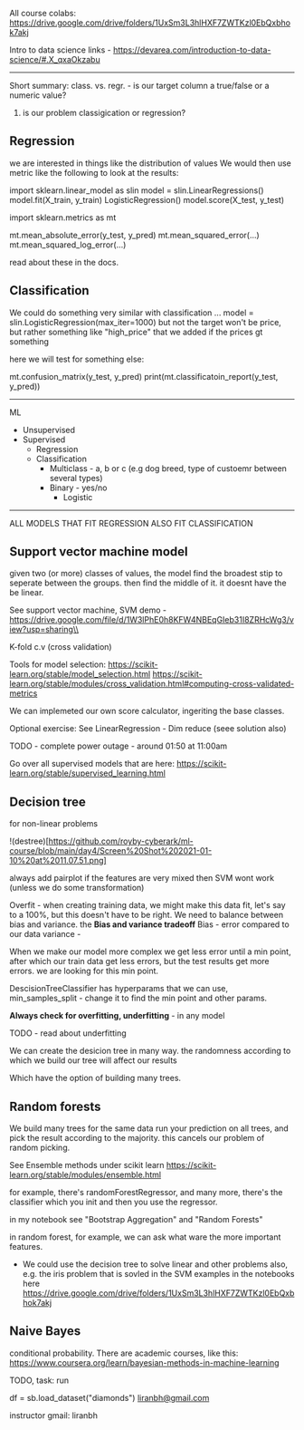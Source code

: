 All course colabs:
https://drive.google.com/drive/folders/1UxSm3L3hlHXF7ZWTKzl0EbQxbhok7akj

Intro to data science links - https://devarea.com/introduction-to-data-science/#.X_qxaOkzabu

--------------------------------

Short summary:
class. vs. regr. - is our target column a true/false or a numeric value?
1. is our problem classigication or regression?

## Regression
we are interested in things like the distribution of values
We would then use metric like the following to look at the results:

import sklearn.linear_model as slin
model = slin.LinearRegressions()
model.fit(X_train, y_train)
LogisticRegression()
model.score(X_test, y_test)

import sklearn.metrics as mt

mt.mean_absolute_error(y_test, y_pred)
mt.mean_squared_error(...)
mt.mean_squared_log_error(...)

read about these in the docs.
  
## Classification
We could do something very similar with classification
...
model = slin.LogisticRegression(max_iter=1000)
but not the target won't be price, but rather something like "high_price" that we added if the prices gt something

here we will test for something else:

mt.confusion_matrix(y_test, y_pred)
print(mt.classificatoin_report(y_test, y_pred))

----------------------------


ML
* Unsupervised
* Supervised
  * Regression
  * Classification
    * Multiclass - a, b or c (e.g dog breed, type of custoemr between several types)
    * Binary - yes/no
      * Logistic
  

----------------------------

ALL MODELS THAT FIT REGRESSION ALSO FIT CLASSIFICATION


## Support vector machine model

given two (or more) classes of values, the model find the broadest stip to seperate between the groups. then find the middle of it.
it doesnt have the be linear. 


See support vector machine, SVM demo - https://drive.google.com/file/d/1W3lPhE0h8KFW4NBEqGIeb31I8ZRHcWg3/view?usp=sharing\\

K-fold c.v (cross validation)

Tools for model selection:
https://scikit-learn.org/stable/model_selection.html
https://scikit-learn.org/stable/modules/cross_validation.html#computing-cross-validated-metrics

We can implemeted our own score calculator, ingeriting the base classes. 

Optional exercise:
See LinearRegression - Dim reduce (seee solution also)

TODO - complete power outage - around 01:50 at 11:00am

Go over all supervised models that are here:
https://scikit-learn.org/stable/supervised_learning.html

## Decision tree
for non-linear problems

!(destree)[https://github.com/royby-cyberark/ml-course/blob/main/day4/Screen%20Shot%202021-01-10%20at%2011.07.51.png]

always add pairplot
if the features are very mixed then SVM wont work (unless we do some transformation)

Overfit - when creating training data, we might make this data fit, let's say to a 100%, but this doesn't have to be right.
We need to balance between bias and variance.
the **Bias and variance tradeoff**
Bias - error compared to our data
variance - 

When we make our model more complex we get less error until a min point, after which our train data get less errors, but the test results get more errors.
we are looking for this min point.

DescisionTreeClassifier has hyperparams that we can use, 
min_samples_split - change it to find the min point
and other params.

**Always check for overfitting, underfitting** - in any model

TODO - read about underfitting

We can create the desicion tree in many way.
the randomness according to which we build our tree will affect our results

Which have the option of building many trees. 

## Random forests
We build many trees for the same data
run your prediction on all trees, and pick the result according to the majority.
this cancels our problem of random picking.

See Ensemble methods under scikit learn
https://scikit-learn.org/stable/modules/ensemble.html

for example, there's randomForestRegressor, and many more, there's the classifier which you init and then you use the regressor.

in my notebook see "Bootstrap Aggregation" and "Random Forests"

in random forest, for example, we can ask what ware the more important features.


* We could use the decision tree to solve linear and other problems also, e.g. the iris problem that is sovled in the SVM examples
in the notebooks here
https://drive.google.com/drive/folders/1UxSm3L3hlHXF7ZWTKzl0EbQxbhok7akj

## Naive Bayes
conditional probability. 
There are academic courses, like this: https://www.coursera.org/learn/bayesian-methods-in-machine-learning

TODO, task:
run 

df = sb.load_dataset("diamonds")
liranbh@gmail.com

instructor gmail: liranbh












